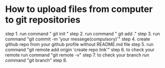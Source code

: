 # How to upload files from computer to git repositories

step 1. run command " git init "
step 2. run command " git add ."
step 3. run command "git commit -m 'your messege(compulsory)'"
step 4. create github repo from your github profile without README.md file
step 5. run command "git remote add origin 'create repo link'"
step 6. to check your remote run command "git remote -v"
step 7. to check your branch run command "git branch"
step 8.
